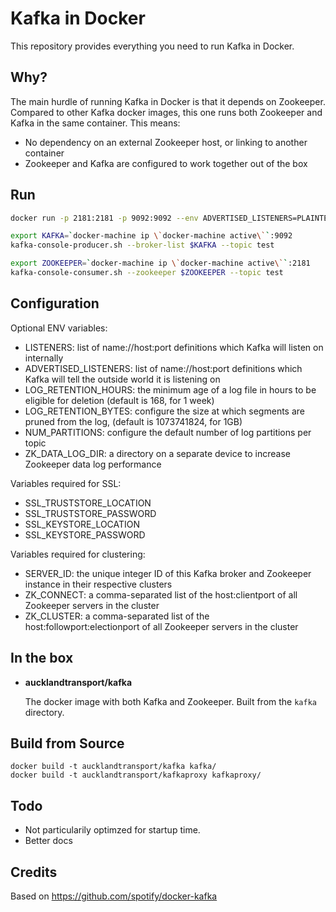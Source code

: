 Kafka in Docker
===

This repository provides everything you need to run Kafka in Docker.


Why?
---
The main hurdle of running Kafka in Docker is that it depends on Zookeeper.
Compared to other Kafka docker images, this one runs both Zookeeper and Kafka
in the same container. This means:

* No dependency on an external Zookeeper host, or linking to another container
* Zookeeper and Kafka are configured to work together out of the box

Run
---

```bash
docker run -p 2181:2181 -p 9092:9092 --env ADVERTISED_LISTENERS=PLAINTEXT:`docker-machine ip \`docker-machine active\``:9092 aucklandtransport/kafka
```

```bash
export KAFKA=`docker-machine ip \`docker-machine active\``:9092
kafka-console-producer.sh --broker-list $KAFKA --topic test
```

```bash
export ZOOKEEPER=`docker-machine ip \`docker-machine active\``:2181
kafka-console-consumer.sh --zookeeper $ZOOKEEPER --topic test
```

Configuration
---

Optional ENV variables:
* LISTENERS: list of name://host:port definitions which Kafka will listen on internally
* ADVERTISED_LISTENERS: list of name://host:port definitions which Kafka will tell the outside world it is listening on
* LOG_RETENTION_HOURS: the minimum age of a log file in hours to be eligible for deletion (default is 168, for 1 week)
* LOG_RETENTION_BYTES: configure the size at which segments are pruned from the log, (default is 1073741824, for 1GB)
* NUM_PARTITIONS: configure the default number of log partitions per topic
* ZK_DATA_LOG_DIR: a directory on a separate device to increase Zookeeper data log performance

Variables required for SSL:
* SSL_TRUSTSTORE_LOCATION
* SSL_TRUSTSTORE_PASSWORD
* SSL_KEYSTORE_LOCATION
* SSL_KEYSTORE_PASSWORD

Variables required for clustering:
* SERVER_ID: the unique integer ID of this Kafka broker and Zookeeper instance in their respective clusters
* ZK_CONNECT: a comma-separated list of the host:clientport of all Zookeeper servers in the cluster
* ZK_CLUSTER: a comma-separated list of the host:followport:electionport of all Zookeeper servers in the cluster

In the box
---
* **aucklandtransport/kafka**

  The docker image with both Kafka and Zookeeper. Built from the `kafka`
  directory.


Build from Source
---

    docker build -t aucklandtransport/kafka kafka/
    docker build -t aucklandtransport/kafkaproxy kafkaproxy/

Todo
---

* Not particularily optimzed for startup time.
* Better docs


Credits
---

Based on https://github.com/spotify/docker-kafka